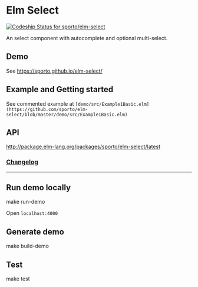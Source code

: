 # Elm Select

[ ![Codeship Status for sporto/elm-select](https://app.codeship.com/projects/dbe35340-8a15-0135-1341-166aadcd1cb7/status?branch=master)](https://app.codeship.com/projects/248929)

An select component with autocomplete and optional multi-select.

## Demo

See https://sporto.github.io/elm-select/

## Example and Getting started

See commented example at `[demo/src/Example1Basic.elm](https://github.com/sporto/elm-select/blob/master/demo/src/Example1Basic.elm)`

## API

<http://package.elm-lang.org/packages/sporto/elm-select/latest>

### [Changelog](./CHANGELOG.md)

---

## Run demo locally

  make run-demo

Open `localhost:4000`

## Generate demo

  make build-demo

## Test

  make test

